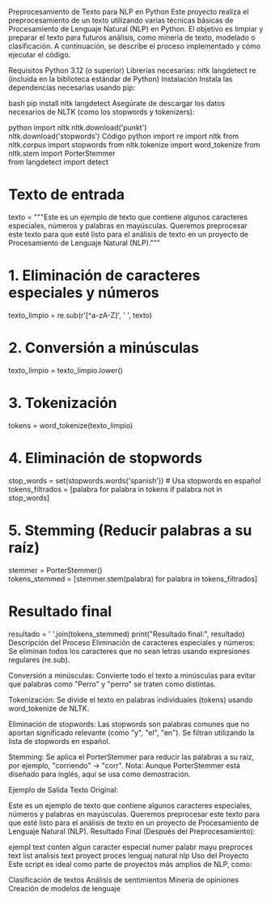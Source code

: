 Preprocesamiento de Texto para NLP en Python
Este proyecto realiza el preprocesamiento de un texto utilizando varias técnicas básicas de Procesamiento de Lenguaje Natural (NLP) en Python. El objetivo es limpiar y preparar el texto para futuros análisis, como minería de texto, modelado o clasificación. A continuación, se describe el proceso implementado y cómo ejecutar el código.

Requisitos
Python 3.12 (o superior)
Librerías necesarias:
nltk
langdetect
re (incluida en la biblioteca estándar de Python)
Instalación
Instala las dependencias necesarias usando pip:

bash
pip install nltk langdetect
Asegúrate de descargar los datos necesarios de NLTK (como los stopwords y tokenizers):

python
import nltk
nltk.download('punkt')  
nltk.download('stopwords')
Código
python
import re
import nltk
from nltk.corpus import stopwords
from nltk.tokenize import word_tokenize
from nltk.stem import PorterStemmer  
from langdetect import detect

# Texto de entrada
texto = """Este es un ejemplo de texto que contiene algunos caracteres especiales, números y palabras en mayúsculas. 
Queremos preprocesar este texto para que esté listo para el análisis de texto en un proyecto de Procesamiento de Lenguaje Natural (NLP)."""

# 1. Eliminación de caracteres especiales y números
texto_limpio = re.sub(r'[^a-zA-Z]', ' ', texto)

# 2. Conversión a minúsculas
texto_limpio = texto_limpio.lower()

# 3. Tokenización
tokens = word_tokenize(texto_limpio)  

# 4. Eliminación de stopwords
stop_words = set(stopwords.words('spanish'))  # Usa stopwords en español
tokens_filtrados = [palabra for palabra in tokens if palabra not in stop_words]

# 5. Stemming (Reducir palabras a su raíz)
stemmer = PorterStemmer()  
tokens_stemmed = [stemmer.stem(palabra) for palabra in tokens_filtrados]

# Resultado final
resultado = ' '.join(tokens_stemmed)
print("Resultado final:", resultado)
Descripción del Proceso
Eliminación de caracteres especiales y números:
Se eliminan todos los caracteres que no sean letras usando expresiones regulares (re.sub).

Conversión a minúsculas:
Convierte todo el texto a minúsculas para evitar que palabras como "Perro" y "perro" se traten como distintas.

Tokenización:
Se divide el texto en palabras individuales (tokens) usando word_tokenize de NLTK.

Eliminación de stopwords:
Las stopwords son palabras comunes que no aportan significado relevante (como "y", "el", "en"). Se filtran utilizando la lista de stopwords en español.

Stemming:
Se aplica el PorterStemmer para reducir las palabras a su raíz, por ejemplo, "corriendo" → "corr". Nota: Aunque PorterStemmer está diseñado para inglés, aquí se usa como demostración.

Ejemplo de Salida
Texto Original:

Este es un ejemplo de texto que contiene algunos caracteres especiales, números y palabras en mayúsculas.
Queremos preprocesar este texto para que esté listo para el análisis de texto en un proyecto de Procesamiento de Lenguaje Natural (NLP).
Resultado Final (Después del Preprocesamiento):

ejempl text conten algun caracter especial numer palabr mayu preproces text list analisis text proyect proces lenguaj natural nlp
Uso del Proyecto
Este script es ideal como parte de proyectos más amplios de NLP, como:

Clasificación de textos
Análisis de sentimientos
Minería de opiniones
Creación de modelos de lenguaje
